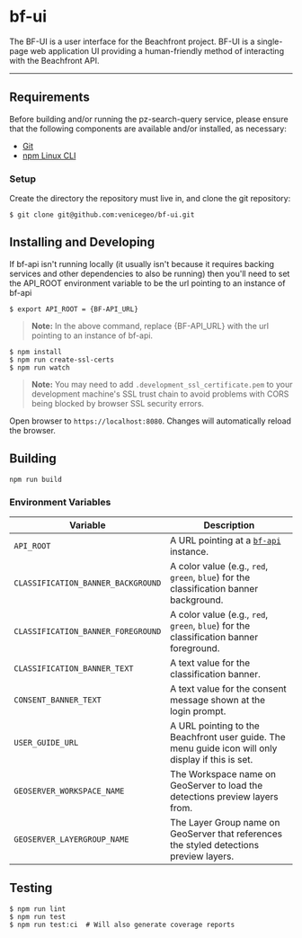 # bf-ui

The BF-UI is a user interface for the Beachfront project. BF-UI is a single-page web application UI providing a human-friendly method of interacting with the Beachfront API.

***
## Requirements
Before building and/or running the pz-search-query service, please ensure that the following components are available and/or installed, as necessary:
- [Git](https://git-scm.com/book/en/v2/Getting-Started-Installing-Git)
- [npm Linux CLI](https://docs.npmjs.com/cli/install)

### Setup
Create the directory the repository must live in, and clone the git repository:

    $ git clone git@github.com:venicegeo/bf-ui.git

## Installing and Developing

If bf-api isn't running locally (it usually isn't because it requires backing
services and other dependencies to also be running) then you'll need to set
the API_ROOT environment variable to be the url pointing to an instance of bf-api

```
$ export API_ROOT = {BF-API_URL}
```
> __Note:__ In the above command, replace {BF-API_URL} with the url pointing to an instance of bf-api.

```
$ npm install
$ npm run create-ssl-certs
$ npm run watch
```

> __Note:__ You may need to add `.development_ssl_certificate.pem` to your development machine's SSL trust chain to avoid problems with CORS being blocked by browser SSL security errors.

Open browser to `https://localhost:8080`. Changes will automatically reload the browser.


## Building

```
npm run build
```

### Environment Variables

| Variable                           | Description                                           |
|------------------------------------|-------------------------------------------------------|
| `API_ROOT`                         | A URL pointing at a [`bf-api`](https://github.com/venicegeo/bf-api) instance. |
| `CLASSIFICATION_BANNER_BACKGROUND` | A color value (e.g., `red`, `green`, `blue`) for the classification banner background. |
| `CLASSIFICATION_BANNER_FOREGROUND` | A color value (e.g., `red`, `green`, `blue`) for the classification banner foreground. |
| `CLASSIFICATION_BANNER_TEXT`       | A text value for the classification banner. |
| `CONSENT_BANNER_TEXT`              | A text value for the consent message shown at the login prompt. |
| `USER_GUIDE_URL`                   | A URL pointing to the Beachfront user guide.  The menu guide icon will only display if this is set. |
| `GEOSERVER_WORKSPACE_NAME`         | The Workspace name on GeoServer to load the detections preview layers from. |
| `GEOSERVER_LAYERGROUP_NAME`        | The Layer Group name on GeoServer that references the styled detections preview layers. |

## Testing

```
$ npm run lint
$ npm run test
$ npm run test:ci  # Will also generate coverage reports
```
